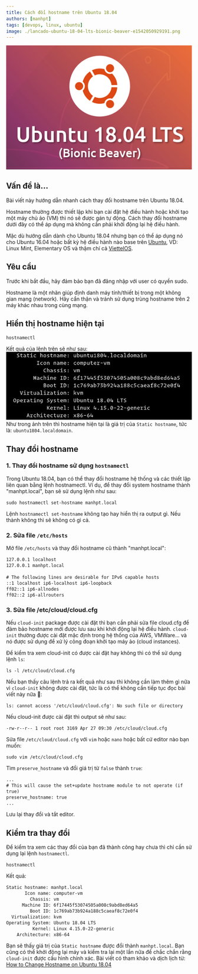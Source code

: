 ```yaml
---
title: Cách đổi hostname trên Ubuntu 18.04
authors: [manhpt]
tags: [devops, linux, ubuntu]
image: ./lancado-ubuntu-18-04-lts-bionic-beaver-e1542050929191.png
---
```


![](./lancado-ubuntu-18-04-lts-bionic-beaver-e1542050929191.png)

## Vấn đề là...

Bài viết này hướng dẫn nhanh cách thay đổi hostname trên Ubuntu 18.04.

Hostname thường được thiết lập khi bạn cài đặt hệ điều hành hoặc khởi tạo một máy chủ ảo (VM) thì nó sẽ được gán tự động. Cách thay đổi hostname dưới đây có thể áp dụng mà không cần phải khởi động lại hệ điều hành.

Mặc dù hướng dẫn dành cho Ubuntu 18.04 nhưng bạn có thể áp dụng nó cho Ubuntu 16.04 hoặc bất kỳ hệ điều hành nào base trên [Ubuntu](/tags/ubuntu/), VD: Linux Mint, Elementary OS và thậm chí cả [ViettelOS](https://vtcc.vn/production/cyos/).

<!-- truncate -->

## Yêu cầu

Trước khi bắt đầu, hãy đảm bảo bạn đã đăng nhập với user có quyền sudo.

Hostname là một nhãn giúp định danh máy tính/thiết bị trong một không gian mạng (network). Hãy cẩn thận và tránh sử dụng trùng hostname trên 2 máy khác nhau trong cùng mạng.

## Hiển thị hostname hiện tại

```shell
hostnamectl
```

Kết quả của lệnh trên sẽ như sau: ![](./ubuntu-18-04-hostnamectl.jpg) Như trong ảnh trên thì hostname hiện tại là giá trị của `Static hostname`, tức là: `ubuntu1804.localdomain`.

## Thay đổi hostname

### 1. Thay đổi hostname sử dụng `hostnamectl`

Trong Ubuntu 18.04, bạn có thể thay đổi hostname hệ thống và các thiết lập liên quan bằng lệnh hostnamectl. Ví dụ, để thay đổi system hostname thành "manhpt.local", bạn sẽ sử dụng lệnh như sau:

```shell
sudo hostnamectl set-hostname manhpt.local
```

Lệnh `hostnamectl set-hostname` không tạo hay hiển thị ra output gì. Nếu thành không thì sẽ không có gì cả.

### 2. Sửa file `/etc/hosts`

Mở file `/etc/hosts` và thay đổi hostname cũ thành "manhpt.local":

```hosts title=/etc/hosts
127.0.0.1 localhost
127.0.0.1 manhpt.local

# The following lines are desirable for IPv6 capable hosts
::1 localhost ip6-localhost ip6-loopback
ff02::1 ip6-allnodes
ff02::2 ip6-allrouters
```

### 3. Sửa file /etc/cloud/cloud.cfg

Nếu `cloud-init` package được cài đặt thì bạn cần phải sửa file cloud.cfg để đảm bảo hostname mới được lưu sau khi khởi động lại hệ điều hành. `cloud-init` thường được cài đặt mặc định trong hệ thống của AWS, VMWare... và nó được sử dụng để xử lý công đoạn khởi tạo máy ảo (cloud instances).

Để kiểm tra xem cloud-init có được cài đặt hay không thì có thể sử dụng lệnh `ls`:

```shell
ls -l /etc/cloud/cloud.cfg
```

Nếu bạn thấy câu lệnh trả ra kết quả như sau thì không cần làm thêm gì nữa vì `cloud-init` không được cài đặt, tức là có thể không cần tiếp tục đọc bài viết này nữa 🤣:

```shell
ls: cannot access '/etc/cloud/cloud.cfg': No such file or directory
```

Nếu cloud-init được cài đặt thì output sẽ như sau:

```shell
-rw-r--r-- 1 root root 3169 Apr 27 09:30 /etc/cloud/cloud.cfg
```

Sửa file `/etc/cloud/cloud.cfg` với `vim` hoặc `nano` hoặc bất cứ editor nào bạn muốn:

```shell
sudo vim /etc/cloud/cloud.cfg
```

Tìm `preserve_hostname` và đổi giá trị từ `false` thành `true`:

```config title="/etc/cloud/cloud.cfg"
...
# This will cause the set+update hostname module to not operate (if true)
preserve_hostname: true
...
```

Lưu lại thay đổi và tắt editor.

## Kiểm tra thay đổi

Để kiểm tra xem các thay đổi của bạn đã thành công hay chưa thì chỉ cần sử dụng lại lệnh `hostnamectl`.

```shell
hostnamectl
```

Kết quả:

```text
Static hostname: manhpt.local
       Icon name: computer-vm
         Chassis: vm
      Machine ID: 6f17445f53074505a008c9abd8ed64a5
         Boot ID: 1c769ab73b924a188c5caeaf8c72e0f4
  Virtualization: kvm
Operating System: Ubuntu 18.04 LTS
          Kernel: Linux 4.15.0-22-generic
    Architecture: x86-64
```

Bạn sẽ thấy giá trị của `Static hostname` được đổi thành `manhpt.local`. Bạn cũng có thể khởi động lại máy và kiểm tra lại một lần nữa để chắc chắn rằng `cloud-init` được cấu hình chính xác. Bài viết có tham khảo và dịch lịch từ: [How to Change Hostname on Ubuntu 18.04](https://linuxize.com/post/how-to-change-hostname-on-ubuntu-18-04/)
